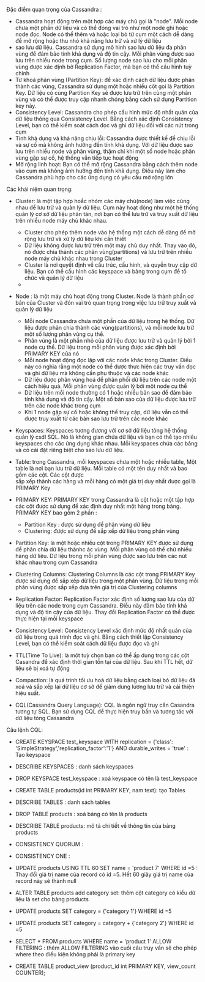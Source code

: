 Đặc điểm quạn trọng của Cassandra : 
 - Cassandra hoạt động trên một hợp các máy chủ gọi là "node". Mỗi node chưa một phần dữ liệu và có thể đóng vai trò như một node ghi hoặc node đọc. 
	Node có thể thêm và hoặc loại bỏ từ cụm một cách dễ dàng để mở rộng hoặc thu nhỏ khả năng lưu trữ và xử lý dữ liệu
 - sao lưu dữ liệu. Cassandra sử dụng mô hình sao lưu dữ liệu đa phân vùng để đảm bảo tính khả dụng và độ tin cậy.
	Mỗi phân vùng được sao lưu trên nhiều node trong cụm. Số lượng node sao lưu cho mỗi phân vùng được xác định bở Replication Factor, mà bạn có thể cấu hình tuỳ chỉnh
 - Từ khoá phân vùng (Partition Key): để xác định cách dữ liệu được phân thành các vùng, Cassandra sử dụng một hoặc nhiều cột gọi là Partition Key. Dữ liệu
	có cùng Partition Key sẽ được lưu trữ trên cùng một phân vùng và có thể được truy cập nhanh chóng bằng cách sử dụng Partition key này.
 - Consistency Level: Cassandra cho phép cấu hình mức độ nhất quán của dữ liệu thông qua Consistency Level. Bằng cách xác định Consistency Level, 
	bạn có thể kiểm soát cách đọc và ghi dữ liệu đối với các nút trong cụm
 - Tính khả dụng và khả năng chịu lỗi: Cassandra được thiết kế để chịu lỗi và sự cố mà không ảnh hưởng đến tính khả dụng. Với dữ liệu được sao lưu trên nhiều node và phân vùng,
	thậm chí khi một số node hoặc phân vùng gặp sự cố, hệ thống vẫn tiếp tục hoạt động
 - Mở rộng linh hoạt: Bạn có thể mở rộng Cassandra bằng cách thêm node vào cụm mà không ảnh hưởng đến tính khả dụng. Điều này làm cho Cassandra phù hợp cho các ứng dụng có yêu cầu mở rộng lớn
 
Các khái niệm quan trọng:
 - Cluster: là một tập hợp hoắc nhóm các máy chủ(node) làm việc cùng nhau để lưu trữ và quản lý dữ liệu. Cụm này hoạt động như một hệ thống quản lý cơ sở dữ liệu phân tán, nơi bạn có thể
	lưu trữ và truy xuất dữ liệu trên nhiều node máy chủ khác nhau.
	+ Cluster cho phép thêm node vào hệ thống một cách dễ dàng để mở rộng lưu trữ và xử lý dữ liệu khi cần thiết
	+ Dữ liệu không được lưu trữ trên một máy chủ duy nhất. Thay vào đó, nó được chia thành các phân vùng(partitions) và lưu trữ trên nhiều node máy chủ khác nhau trong Cluster
	+ Cluster là nơi quyết định về cấu trúc, cấu hình, và quyền truy cập dữ liệu. Bạn có thể cấu hình các keyspace và bảng trong cụm để tổ chức và quản lý dữ liệu
	+ 
	
 - Node : là một máy chủ hoạt động trong Cluster. Node là thành phần cơ bản của Cluster và đón vai trò quan trọng trong việc lưu trữ
	truy xuất và quản lý dữ liệu
	+ Mỗi node Cassandra chưa một phần của dữ liệu trong hệ thống. Dữ liệu được phân chia thành các vùng(partitions), và mỗi node lưu trữ một số lượng phân vùng cụ thể. 
	+ Phân vùng là một phần nhỏ của dữ liệu được lưu trữ và quản lý bởi 1 node cụ thể. Dữ liệu trong mỗi phân vùng được xác định bởi PRIMARY KEY của nó
	+ Mỗi node hoạt động đọc lập với các node khác trong Cluster. Điều này có nghĩa rằng một node có thể được thực hiện các truy vấn đọc và ghi dữ liệu mà không cần phụ thuộc và các node khác
	+ Dữ liệu được phân vùng hoá để phân phối dữ liệu trên các node một cách hiệu quả. Mỗi phân vùng được quản lý bởi một node cụ thể
	+ Dữ liệu trên mỗi node thường có 1 hoặc nhiều bản sao để đảm bảo tính khả dụng và độ tin cậy. Một số bản sao của dữ liệu được lưu trữ trên các node khác trong cụm
	+ Khi 1 node gặp sự cố hoặc không thể truy cập, dữ liệu vẫn có thể được truy xuất từ các bản sao lưu trữ trên các node khác
	
	
 - Keyspaces: Keyspaces tương đương với cơ sở dữ liệu tỏng hệ thống quản lý csdl SQL. Nó là không gian chứa dữ liệu và bạn có thể tạo nhiêu keyspaces cho các ứng dụng khác nhau.
	Mỗi keyspaces chứa các bảng và có cài đặt riêng biệt cho sao lưu dữ liệu.
 - Table: trong Cassandra, mỗi keyspaces chưa một hoặc nhiều table, Một table là nơi bạn lưu trữ dữ liệu. Mỗi table có một tên duy nhất và bao gồm các cột. Các cột được	
	sắp xếp thành các hàng và mỗi hàng có một giá trị duy nhất được gọi là PRIMARY Key
 - PRIMARY KEY: PRIMARY KEY trong Cassandra là cột hoặc một tập hợp các cột được sử dụng để xác định duy nhất một hàng trong bảng. PRIMARY KEY bao gồm 2 phần : 
	+ Partition Key : được sử dụng để phân vùng dữ liệu
	+ Clustering: được sử dụng để sắp xếp dữ liệu trong phân vùng
 - Partition Key: là một hoặc nhiều cột trong PRIMARY KEY được sử dụng để phân chia dữ liệu thànhc ác vùng. Mỗi phân vùng có thể chứ nhiều hàng dữ liệu.
	Dữ liệu trong mỗi phân vùng được sao lưu trên các nút khác nhau trong cụm Cassandra
 - Clustering Columns: Clustering Columns là các cột trong PRIMARY Key được sử dụng để sắp xếp dữ liệu trong một phân vùng. Dữ liệu trong mỗi phân vùng được sắp xếp dựa trên giá trị của Clustering columns
 - Replication Factor: Replication Factor xác định số lượng sao lưu của dữ liệu trên các node trong cụm Cassandra. Điều này đảm bảo tính khả dụng và độ tin cậy của dữ liệu.
	Thay đổi Replication Factor có thể được thực hiện tại mỗi keyspace
 - Consistency Level: Consistency Level xác định mức độ nhất quán của dữ liệu trong quá trình đọc và ghi. Bằng cách thiết lập Consistency Level, bạn có thể kiểm soát cách dữ liệu được đọc và ghi
 - TTL(Time To Live): là một tuỳ chọn bạn có thể ấp dụng trong các cột Casandra để xác định thời gian tồn tại của dữ liệu. Sau khi TTL hết, dữ liệu sẽ bị xoá tự động
 - Compaction: là quá trình tối ưu hoá dữ liệu bằng cách loại bỏ dữ liệu đã xoá và sắp xếp lại dữ liệu cơ sở để giảm dung lượng lưu trữ và cải thiện hiệu suất.
 - CQL(Cassandra Query Language): CQL là ngôn ngữ truy cấn Casandra tương tự SQL. Bạn sử dụng CQL để thực hiện truy bấn và tương tác với dữ liệu tỏng Cassandra
 
Câu lệnh CQL:
 - CREATE KEYSPACE test_keyspace WITH replication = {'class': 'SimpleStrategy','replication_factor':'1'} AND durable_writes = 'true' : Tạo keyspace
 - DESCRIBE KEYSPACES : danh sách keyspaces
 - DROP KEYSPACE test_keyspace : xoá keyspace có tên là test_keyspace
 
 - CREATE TABLE products(id int PRIMARY KEY, nam text): tạo Tables
 - DESCRIBE TABLES : danh sách tables
 - DROP TABLE products : xoá bảng có tên là products
 - DESCRIBE TABLE products: mô tả chi tiết về thông tin của bảng products
 
 - CONSISTENCY QUORUM :
 - CONSISTENCY ONE :
 - UPDATE products USING TTL 60 SET name =  'product 7' WHERE id =5 : Thay đổi giá trị name của record có id =5. Hết 60 giây giá trị name của record này sẽ thành null 
 - ALTER TABLE products add category set<text>: thêm cột category có kiểu dữ liệu là set<text> cho bảng products
 - UPDATE products SET category = {'category 1'} WHERE id =5
 - UPDATE products SET category = category + {'category 2'} WHERE id =5
 - SELECT * FROM  products  WHERE name = 'product 1' ALLOW FILTERING : thêm ALLOW FILTERING vào cuối câu truy vấn sẽ cho phép where theo điều kiện không phải là primary key
 - CREATE TABLE product_view (product_id int PRIMARY KEY, view_count COUNTER); 

